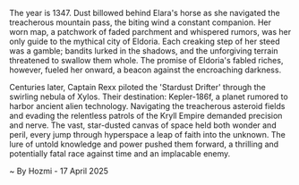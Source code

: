 
The year is 1347.  Dust billowed behind Elara's horse as she navigated the treacherous mountain pass, the biting wind a constant companion.  Her worn map, a patchwork of faded parchment and whispered rumors, was her only guide to the mythical city of Eldoria.  Each creaking step of her steed was a gamble; bandits lurked in the shadows, and the unforgiving terrain threatened to swallow them whole.  The promise of Eldoria's fabled riches, however, fueled her onward, a beacon against the encroaching darkness.

Centuries later, Captain Rexx piloted the 'Stardust Drifter' through the swirling nebula of Xylos.  Their destination: Kepler-186f, a planet rumored to harbor ancient alien technology.  Navigating the treacherous asteroid fields and evading the relentless patrols of the Kryll Empire demanded precision and nerve.  The vast, star-dusted canvas of space held both wonder and peril, every jump through hyperspace a leap of faith into the unknown.  The lure of untold knowledge and power pushed them forward, a thrilling and potentially fatal race against time and an implacable enemy.

~ By Hozmi - 17 April 2025
